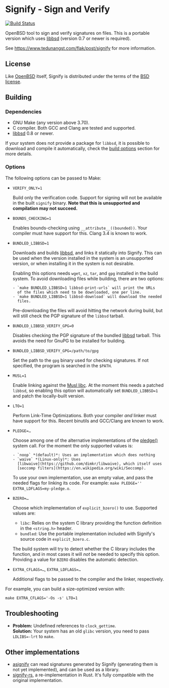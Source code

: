 # Signify - Sign and Verify

[![Build Status](https://travis-ci.org/aperezdc/signify.svg?branch=master)](https://travis-ci.org/aperezdc/signify)

OpenBSD tool to sign and verify signatures on files. This is a portable
version which uses [libbsd](http://libbsd.freedesktop.org/wiki/) (version
0.7 or newer is required).

See https://www.tedunangst.com/flak/post/signify for more information.

## License

Like [OpenBSD](https://www.openbsd.org) itself, Signify is distributed under
the terms of the [BSD license](https://opensource.org/licenses/BSD-3-Clause).


## Building

### Dependencies

* GNU Make (any version above 3.70).
* C compiler. Both GCC and Clang are tested and supported.
* [libbsd](http://libbsd.freedesktop.org/wiki/) 0.8 or newer.

If your system does not provide a package for `libbsd`, it is possible to
download and compile it automatically, check the [build options](#options)
section for more details.


### Options

The following options can be passed to Make:

* `VERIFY_ONLY=1`

    Build only the verification code. Support for signing will not
    be available in the built `signify` binary. **Note that this is
    unsupported and compilation may not succeed.**

* `BOUNDS_CHECKING=1`

    Enables bounds-checking using `__attribute__((bounded))`. Your
    compiler must have support for this. Clang 3.4 is known to work.

* `BUNDLED_LIBBSD=1`

    Downloads and builds [libbsd](http://libbsd.freedesktop.org/wiki/),
    and links it statically into Signify. This can be used when the version
    installed in the system is an unsupported version, or when installing it
    in the system is not desirable.

    Enabling this options needs `wget`, `xz`, `tar`, and `gpg` installed in
    the build system. To avoid downloading files while building, there are
    two options:

      - `make BUNDLED_LIBBSD=1 libbsd-print-urls` will print the URLs
        of the files which need to be downloaded, one per line.
      - `make BUNDLED_LIBBSD=1 libbsd-download` will download the needed
        files.

    Pre-downloading the files will avoid hitting the network during build, but
    will still check the PGP signature of the `libbsd` tarball.

* `BUNDLED_LIBBSD_VERIFY_GPG=0`

    Disables checking the PGP signature of the bundled
    [libbsd](http://libbsd.freedesktop.org/wiki/) tarball. This avoids the
    need for GnuPG to be installed for building.

* `BUNDLED_LIBBSD_VERIFY_GPG=/path/to/gpg`

    Set the path to the `gpg` binary used for checking signatures. If not
    specified, the program is searched in the `$PATH`.

* `MUSL=1`

    Enable linking against the [Musl libc](http://www.musl-libc.org/). At the
    moment this needs a patched `libbsd`, so enabling this option will
    automatically set `BUNDLED_LIBBSD=1` and patch the locally-built version.

* `LTO=1`

    Perform Link-Time Optimizations. Both your compiler *and* linker
    must have support for this. Recent binutils and GCC/Clang are
    known to work.

* `PLEDGE=…`

    Choose among one of the alternative implementations of the
    [pledge()](https://man.openbsd.org/pledge.2)
    system call. For the moment the only supported values is:

      - `noop` *(default)*: Uses an implementation which does nothing
      - `waive` *(Linux-only)*: Uses
        [libwaive](https://github.com/dimkr/libwaive), which itself uses
        [seccomp filters](https://en.wikipedia.org/wiki/Seccomp).

    To use your own implementation, use an empty value, and pass
    the needed flags for linking its code. For example:
    `make PLEDGE='' EXTRA_LDFLAGS=my-pledge.o`.

* `BZERO=…`

    Choose which implementation of `explicit_bzero()` to use. Supported values
    are:

    - `libc`: Relies on the system C library providing the function definition
      in the `<string.h>` header.
    - `bundled`: Use the portable implementation included with Signify's source
      code in `explicit_bzero.c`.

    The build system will try to detect whether the C library includes the
    function, and in most cases it will *not* be needed to specify this option.
    Providing a value for `BZERO` disables the automatic detection.

* `EXTRA_CFLAGS=…`, `EXTRA_LDFLAGS=…`

    Additional flags to be passed to the compiler and the linker,
    respectively.

For example, you can build a size-optimized version with:

    make EXTRA_CFLAGS='-Os -s' LTO=1


## Troubleshooting

* **Problem:** Undefined references to `clock_gettime`. <br>
  **Solution:** Your system has an old `glibc` version, you need to pass
  `LDLIBS=-lrt` to `make`.


## Other implementations

* [asignify](https://github.com/vstakhov/asignify) can read signatures
  generated by Signify (generating them is not yet implemented), and can be
  used as a library.
* [signify-rs](https://github.com/badboy/signify-rs), a re-implementation in Rust. It's fully compatible with the original implementation.
